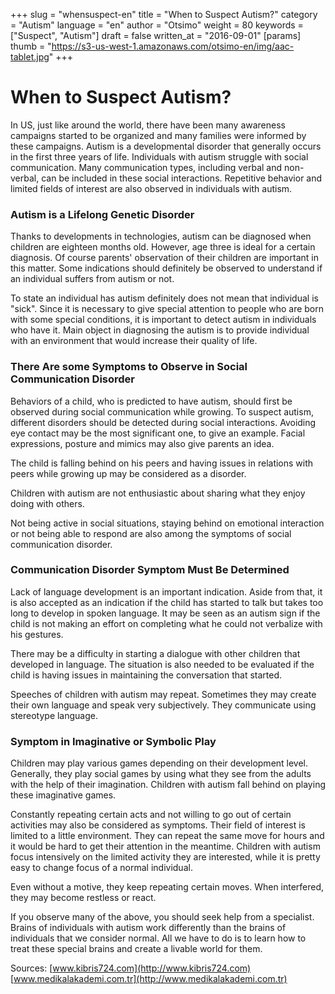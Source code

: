 +++
slug = "whensuspect-en"
title = "When to Suspect Autism?"
category = "Autism"
language = "en"
author = "Otsimo"
weight = 80
keywords = ["Suspect", "Autism"]
draft = false
written_at = "2016-09-01"
[params]
thumb = "https://s3-us-west-1.amazonaws.com/otsimo-en/img/aac-tablet.jpg"
+++
# When to Suspect Autism?

In US, just like around the world, there have been many awareness campaigns started to be organized and many families were informed by these campaigns. Autism is a developmental disorder that generally occurs in the first three years of life. Individuals with autism struggle with social communication. Many communication types, including verbal and non-verbal, can be included in these social interactions. Repetitive behavior and limited fields of interest are also observed in individuals with autism.

### Autism is a Lifelong Genetic Disorder

Thanks to developments in technologies, autism can be diagnosed when children are eighteen months old. However, age three is ideal for a certain diagnosis. Of course parents&#39; observation of their children are important in this matter. Some indications should definitely be observed to understand if an individual suffers from autism or not.

To state an individual has autism definitely does not mean that individual is &quot;sick&quot;. Since it is necessary to give special attention to people who are born with some special conditions, it is important to detect autism in individuals who have it. Main object in diagnosing the autism is to provide individual with an environment that would increase their quality of life.

### There Are some Symptoms to Observe in Social Communication Disorder

Behaviors of a child, who is predicted to have autism, should first be observed during social communication while growing. To suspect autism, different disorders should be detected during social interactions. Avoiding eye contact may be the most significant one, to give an example. Facial expressions, posture and mimics may also give parents an idea.

The child is falling behind on his peers and having issues in relations with peers while growing up may be considered as a disorder.

Children with autism are not enthusiastic about sharing what they enjoy doing with others.

Not being active in social situations, staying behind on emotional interaction or not being able to respond are also among the symptoms of social communication disorder.

### Communication Disorder Symptom Must Be Determined

Lack of language development is an important indication. Aside from that, it is also accepted as an indication if the child has started to talk but takes too long to develop in spoken language. It may be seen as an autism sign if the child is not making an effort on completing what he could not verbalize with his gestures.

There may be a difficulty in starting a dialogue with other children that developed in language. The situation is also needed to be evaluated if the child is having issues in maintaining the conversation that started.

Speeches of children with autism may repeat. Sometimes they may create their own language and speak very subjectively. They communicate using stereotype language.

### Symptom in Imaginative or Symbolic Play

Children may play various games depending on their development level. Generally, they play social games by using what they see from the adults with the help of their imagination. Children with autism fall behind on playing these imaginative games.

Constantly repeating certain acts and not willing to go out of certain activities may also be considered as symptoms. Their field of interest is limited to a little environment. They can repeat the same move for hours and it would be hard to get their attention in the meantime. Children with autism focus intensively on the limited activity they are interested, while it is pretty easy to change focus of a normal individual.

Even without a motive, they keep repeating certain moves. When interfered, they may become restless or react.

If you observe many of the above, you should seek help from a specialist. Brains of individuals with autism work differently than the brains of individuals that we consider normal. All we have to do is to learn how to treat these special brains and create a livable world for them.

Sources:
[www.kibris724.com](http://www.kibris724.com)
[www.medikalakademi.com.tr](http://www.medikalakademi.com.tr)
